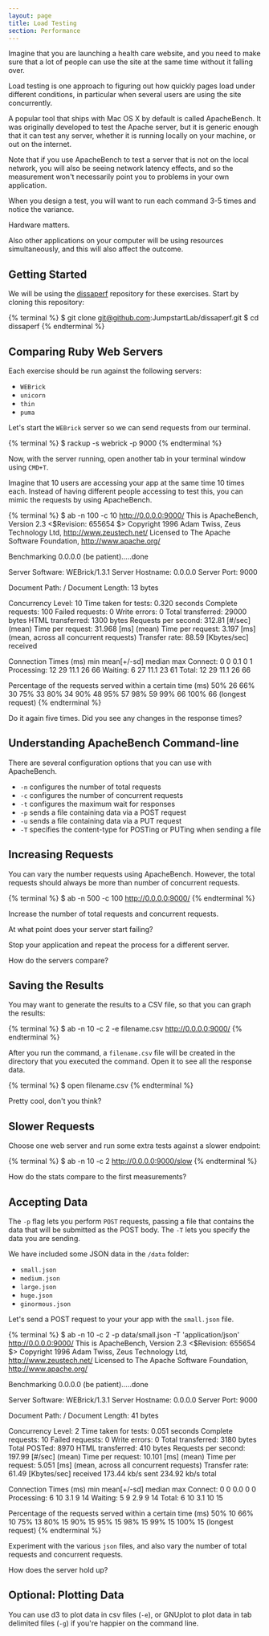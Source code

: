 ```yaml
---
layout: page
title: Load Testing
section: Performance
---
```


Imagine that you are launching a health care website, and you need to make sure that a lot of people can use the site at the same time without it falling
over.

Load testing is one approach to figuring out how quickly pages load under different conditions, in particular when several users are using the site
concurrently.

A popular tool that ships with Mac OS X by default is called ApacheBench. It was originally developed to test the Apache server, but it is generic enough that it can test any server, whether it is running locally on your machine, or out on the internet.

Note that if you use ApacheBench to test a server that is not on the local network, you will also be seeing network latency effects, and so the measurement won't necessarily point you to problems in your own application.

When you design a test, you will want to run each command 3-5 times and notice the variance.

Hardware matters.

Also other applications on your computer will be using resources simultaneously, and this will also affect the outcome.

## Getting Started

We will be using the [dissaperf](https://github.com/JumpstartLab/dissaperf) repository for these exercises. Start by cloning this repository:

{% terminal %}
$ git clone git@github.com:JumpstartLab/dissaperf.git
$ cd dissaperf
{% endterminal %}

## Comparing Ruby Web Servers

Each exercise should be run against the following servers:

* `WEBrick`
* `unicorn`
* `thin`
* `puma`

Let's start the `WEBrick` server so we can send requests from our terminal.

{% terminal %}
$ rackup -s webrick -p 9000
{% endterminal %}

Now, with the server running, open another tab in your terminal window using `CMD+T`.

Imagine that 10 users are accessing your app at the same time 10 times each. Instead of having different people accessing to test this, you can mimic the requests by using ApacheBench.

{% terminal %}
$ ab -n 100 -c 10 http://0.0.0.0:9000/
This is ApacheBench, Version 2.3 <$Revision: 655654 $>
Copyright 1996 Adam Twiss, Zeus Technology Ltd, http://www.zeustech.net/
Licensed to The Apache Software Foundation, http://www.apache.org/

Benchmarking 0.0.0.0 (be patient).....done


Server Software:        WEBrick/1.3.1
Server Hostname:        0.0.0.0
Server Port:            9000

Document Path:          /
Document Length:        13 bytes

Concurrency Level:      10
Time taken for tests:   0.320 seconds
Complete requests:      100
Failed requests:        0
Write errors:           0
Total transferred:      29000 bytes
HTML transferred:       1300 bytes
Requests per second:    312.81 [#/sec] (mean)
Time per request:       31.968 [ms] (mean)
Time per request:       3.197 [ms] (mean, across all concurrent requests)
Transfer rate:          88.59 [Kbytes/sec] received

Connection Times (ms)
              min  mean[+/-sd] median   max
Connect:        0    0   0.1      0       1
Processing:    12   29  11.1     26      66
Waiting:        6   27  11.1     23      61
Total:         12   29  11.1     26      66

Percentage of the requests served within a certain time (ms)
  50%     26
  66%     30
  75%     33
  80%     34
  90%     48
  95%     57
  98%     59
  99%     66
 100%     66 (longest request)
{% endterminal %}

Do it again five times. Did you see any changes in the response times?

## Understanding ApacheBench Command-line

There are several configuration options that you can use with ApacheBench.

* `-n` configures the number of total requests
* `-c` configures the number of concurrent requests
* `-t` configures the maximum wait for responses
* `-p` sends a file containing data via a POST request
* `-u` sends a file containing data via a PUT request
* `-T` specifies the content-type for POSTing or PUTing when sending a file

## Increasing Requests

You can vary the number requests using ApacheBench. However, the total requests should always be more than number of concurrent requests.

{% terminal %}
$ ab -n 500 -c 100 http://0.0.0.0:9000/
{% endterminal %}

Increase the number of total requests and concurrent requests.

At what point does your server start failing?

Stop your application and repeat the process for a different server.

How do the servers compare?

## Saving the Results

You may want to generate the results to a CSV file, so that you can graph the results:

{% terminal %}
$ ab -n 10 -c 2 -e filename.csv http://0.0.0.0:9000/
{% endterminal %}

After you run the command, a `filename.csv` file will be created in the directory that you executed the command. Open it to see all the response data.

{% terminal %}
$ open filename.csv
{% endterminal %}

Pretty cool, don't you think?

## Slower Requests

Choose one web server and run some extra tests against a slower endpoint:

{% terminal %}
$ ab -n 10 -c 2 http://0.0.0.0:9000/slow
{% endterminal %}

How do the stats compare to the first measurements?

## Accepting Data

The `-p` flag lets you perform `POST` requests, passing a file that contains the data that will be submitted as the POST body. The `-T` lets you specify the data you are sending.

We have included some JSON data in the `/data` folder:

* `small.json`
* `medium.json`
* `large.json`
* `huge.json`
* `ginormous.json`

Let's send a POST request to your your app with the `small.json` file.

{% terminal %}
$ ab -n 10 -c 2 -p data/small.json -T 'application/json' http://0.0.0.0:9000/
This is ApacheBench, Version 2.3 <$Revision: 655654 $>
Copyright 1996 Adam Twiss, Zeus Technology Ltd, http://www.zeustech.net/
Licensed to The Apache Software Foundation, http://www.apache.org/

Benchmarking 0.0.0.0 (be patient).....done


Server Software:        WEBrick/1.3.1
Server Hostname:        0.0.0.0
Server Port:            9000

Document Path:          /
Document Length:        41 bytes

Concurrency Level:      2
Time taken for tests:   0.051 seconds
Complete requests:      10
Failed requests:        0
Write errors:           0
Total transferred:      3180 bytes
Total POSTed:           8970
HTML transferred:       410 bytes
Requests per second:    197.99 [#/sec] (mean)
Time per request:       10.101 [ms] (mean)
Time per request:       5.051 [ms] (mean, across all concurrent requests)
Transfer rate:          61.49 [Kbytes/sec] received
                        173.44 kb/s sent
                        234.92 kb/s total

Connection Times (ms)
              min  mean[+/-sd] median   max
Connect:        0    0   0.0      0       0
Processing:     6   10   3.1      9      14
Waiting:        5    9   2.9      9      14
Total:          6   10   3.1     10      15

Percentage of the requests served within a certain time (ms)
  50%     10
  66%     10
  75%     13
  80%     15
  90%     15
  95%     15
  98%     15
  99%     15
 100%     15 (longest request)
{% endterminal %}

Experiment with the various `json` files, and also vary the number of total requests and concurrent requests.

How does the server hold up?

## Optional: Plotting Data

You can use d3 to plot data in csv files (`-e`), or GNUplot to plot data in tab delimited files (`-g`) if you're happier on the command line.
